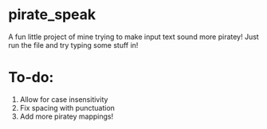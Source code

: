 # pirate_speak

A fun little project of mine trying to make input text sound more piratey! Just run the file and try typing some stuff in!


# To-do:

1. Allow for case insensitivity
2. Fix spacing with punctuation
3. Add more piratey mappings!
